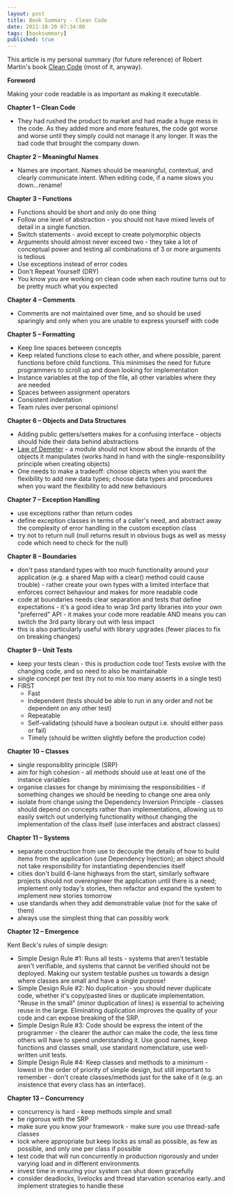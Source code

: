 ```yaml
---
layout: post
title: Book Summary - Clean Code
date: 2021-10-20 07:34:00
tags: [booksummary]
published: true
---
```


This article is my personal summary (for future reference) of Robert Martin's book [Clean Code](https://www.amazon.com/Clean-Code-Handbook-Software-Craftsmanship/dp/0132350882) (most of it, anyway).

**Foreword**

Making your code readable is as important as making it executable.

**Chapter 1 – Clean Code**

- They had rushed the product to market and had made a huge mess in the code. As they added more and more features, the code got worse and worse until they simply could not manage it any longer. It was the bad code that brought the company down.

**Chapter 2 – Meaningful Names**

- Names are important. Names should be meaningful, contextual, and clearly communicate intent. When editing code, if a name slows you down...rename!

**Chapter 3 – Functions**

- Functions should be short and only do one thing
- Follow one level of abstraction - you should not have mixed levels of detail in a single function.
- Switch statements - avoid except to create polymorphic objects
- Arguments should almost never exceed two - they take a lot of conceptual power and testing all combinations of 3 or more arguments is tedious
- Use exceptions instead of error codes
- Don't Repeat Yourself (DRY)
- You know you are working on clean code when each routine turns out to be pretty much what you expected

**Chapter 4 – Comments**

- Comments are not maintained over time, and so should be used sparingly and only when you are unable to express yourself with code

**Chapter 5 – Formatting**

- Keep line spaces between concepts
- Keep related functions close to each other, and where possible, parent functions before child functions. This minimises the need for future programmers to scroll up and down looking for implementation
- Instance variables at the top of the file, all other variables where they are needed
- Spaces between assignment operators
- Consistent indentation
- Team rules over personal opinions!

**Chapter 6 – Objects and Data Structures**

- Adding public getters/setters makes for a confusing interface - objects should hide their data behind abstractions
- [Law of Demeter](https://en.wikipedia.org/wiki/Law_of_Demeter) - a module should not know about the innards of the objects it manipulates (works hand in hand with the single-responsibility principle when creating objects)
- One needs to make a tradeoff: choose objects when you want the flexibility to add new data types; choose data types and procedures when you want the flexibility to add new behaviours

**Chapter 7 – Exception Handling**

- use exceptions rather than return codes
- define exception classes in terms of a caller's need, and abstract away the complexity of error handling in the custom exception class
- try not to return null (null returns result in obvious bugs as well as messy code which need to check for the null)

**Chapter 8 – Boundaries**

- don't pass standard types with too much functionality around your application (e.g. a shared Map with a clear() method could cause trouble) - rather create your own types with a limited interface that enforces correct behaviour and makes for more readable code
- code at boundaries needs clear separation and tests that define expectations - it's a good idea to wrap 3rd party libraries into your own "preferred" API - it makes your code more readable AND means you can switch the 3rd party library out with less impact
- this is also particularly useful with library upgrades (fewer places to fix on breaking changes)

**Chapter 9 – Unit Tests**

- keep your tests clean - this is production code too! Tests evolve with the changing code, and so need to also be maintainable
- single concept per test (try not to mix too many asserts in a single test)
- FIRST
	- Fast
	- Independent (tests should be able to run in any order and not be dependent on any other test)
	- Repeatable
	- Self-validating (should have a boolean output i.e. should either pass or fail)
	- Timely (should be written slightly before the production code)

**Chapter 10 – Classes**

- single responsiblity principle (SRP)
- aim for high cohesion - all methods should use at least one of the instance variables
- organise classes for change by minimising the responsibilities - if something changes we should be needing to change one area only
- isolate from change using the Dependency Inversion Principle - classes should depend on concepts rather than implementations, allowing us to easily switch out underlying functionality without changing the implementation of the class itself (use interfaces and abstract classes)

**Chapter 11 – Systems**

- separate construction from use to decouple the details of how to build items from the application (use Dependency Injection); an object should not take responsibility for instantiating dependencies itself
- cities don't build 6-lane highways from the start, similarly software projects should not overengineer the application until there is a need; implement only today's stories, then refactor and expand the system to implement new stories tomorrow
- use standards when they add demonstrable value (not for the sake of them)
- always use the simplest thing that can possibly work

**Chapter 12 – Emergence**

Kent Beck's rules of simple design:

- Simple Design Rule #1: Runs all tests - systems that aren't testable aren't verifiable, and systems that cannot be verified should not be deployed. Making our system testable pushes us towards a design where classes are small and have a single purpose!
- Simple Design Rule #2: No duplication - you should never duplicate code, whether it's copy/pasted lines or duplicate implementation. "Reuse in the small" (minor duplication of lines) is essential to acheiving reuse in the large. Eliminating duplication improves the quality of your code and can expose breaking of the SRP.
- Simple Design Rule #3: Code should be express the intent of the programmer - the clearer the author can make the code, the less time others will have to spend understanding it. Use good names, keep functions and classes small, use standard nomenclature, use well-written unit tests.
- Simple Design Rule #4: Keep classes and methods to a minimum - lowest in the order of priority of simple design, but still important to remember - don't create classes/methods just for the sake of it (e.g. an insistence that every class has an interface).

**Chapter 13 – Concurrency**

- concurrency is hard - keep methods simple and small
- be rigorous with the SRP
- make sure you know your framework - make sure you use thread-safe classes
- lock where appropriate but keep locks as small as possible, as few as possible, and only one per class if possible
- test code that will run concurrently in production rigorously and under varying load and in different environments
- invest time in ensuring your system can shut down gracefully
- consider deadlocks, livelocks and thread starvation scenarios early..and implement strategies to handle these


	

